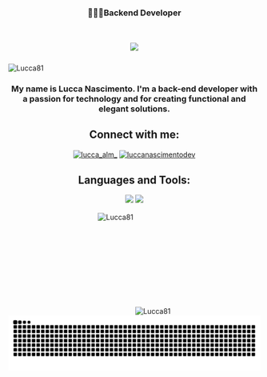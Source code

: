 <h3 align="center">👨🏾‍💻Backend Developer</h3>
<h1 align="center">
    <img src="https://readme-typing-svg.herokuapp.com/?font=Righteous&size=35&center=true&vCenter=true&width=500&height=70&duration=4000&lines=Hi+There!+👋;+I'm+Lucca+!;" />
</h1>

<p align="left"> <img src="https://komarev.com/ghpvc/?username=Lucca81&label=Profile%20views&color=blueviolet&style=flat" alt="Lucca81" /> </p>




<h3 align="center">My name is Lucca Nascimento. I'm a back-end developer with a passion for technology and for creating functional and elegant solutions.
</h3>

<h2 align="center">Connect with me:</h2>
<p align="center">
<a href="https://instagram.com/lucca_alm_" target="blank"><img align="center" src="https://raw.githubusercontent.com/rahuldkjain/github-profile-readme-generator/master/src/images/icons/Social/instagram.svg" alt="lucca_alm_" height="30" width="40" /></a>
<a href="https://www.linkedin.com/in/luccanascimentodev/" target="blank"><img align="center" src="https://raw.githubusercontent.com/rahuldkjain/github-profile-readme-generator/master/src/images/icons/Social/linked-in-alt.svg" alt="luccanascimentodev" height="30" width="40" /></a>
</p>

<h2 align="center">Languages and Tools:</h2>
<div align="center">
    <img src="https://skillicons.dev/icons?i=java,spring,docker,html,css,github,git" />
    <img src="https://skillicons.dev/icons?i=linux,postgresql,mysql,idea,vscode" /><br>
</div>
<br>



<div style="text-align: center;">
<div style="display: inline-block; height: 100%;">
<picture>
<source media="(prefers-color-scheme: dark)" srcset="https://github-readme-stats.vercel.app/api/top-langs?username=Lucca81&show_icons=true&theme=radical&locale=en&layout=compact" />
<source media="(prefers-color-scheme: light)" srcset="https://github-readme-stats.vercel.app/api/top-langs?username=Lucca81&show_icons=true&locale=en&layout=compact" />
<img align="left" src="https://github-readme-stats.vercel.app/api/top-langs?username=Lucca81&show_icons=true&theme=radical&locale=en&layout=compact" alt="Lucca81" style="height: 200px;" />
</picture>
</div>

<div style="display: inline-block; height: 100%;">
<picture>
<source media="(prefers-color-scheme: dark)" srcset="https://github-readme-stats.vercel.app/api?username=Lucca81&show_icons=true&theme=radical&locale=en" />
<source media="(prefers-color-scheme: light)" srcset="https://github-readme-stats.vercel.app/api?username=Lucca81&show_icons=true&locale=en" />
<img align="center" src="https://github-readme-stats.vercel.app/api?username=Lucca81&show_icons=true&theme=radical&locale=en" alt="Lucca81" style="height: 200px;" />
</picture>
</div>
</div>

<div style="text-align: center;">
<div align="center">
<img src="https://raw.githubusercontent.com/Lucca81/Lucca81/output/snake.svg" alt="Snake animation" />
</div>
